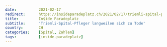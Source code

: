 ```yaml
---
date:          2021-02-17
redirect:      https://insideparadeplatz.ch/2021/02/17/triemli-spital-pfleger-langweilen-sich-zu-tode/
title:         In$ide Paradeplatz
subtitle:      'Triemli-Spital-Pfleger langweilen sich zu Tode'
country:       CH
categories:    [Spital, Zahlen]
tags:          [inside-paradeplatz]
---
```

